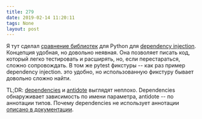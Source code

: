 ```yaml
---
title: 279
date: 2019-02-14 11:20:11
tags: None
layout: post
---
```


Я тут сделал [сравнение библиотек](https://github.com/orsinium/dependency_injectors) для Python для [dependency injection](https://en.wikipedia.org/wiki/Dependency_injection). Концепция удобная, но довольно неявная. Она позволяет писать код, который легко тестировать и расширять, но, если перестараться, сложно сопровождать. В том же pytest фикстуры -- как раз пример dependency injection. это удобно, но использованную фикстуру бывает довольно сложно найти.

TL;DR: [dependencies](https://dependencies.readthedocs.io/en/latest/usage.html) и [antidote](https://antidote.readthedocs.io/en/stable/tutorial.html) выглядят неплохо. Dependencies обнаруживает зависимость по имени параметра, antidote -- по аннотации типов. Почему dependencies не использует аннотации [описано в документации](https://dependencies.readthedocs.io/en/latest/faq.html).
